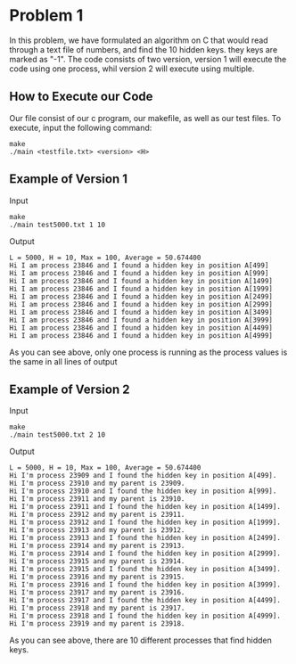 # Problem 1

In this problem, we have formulated an algorithm on C that would read through a text file of numbers, and find the 10 hidden keys. they keys are marked as "-1". The code consists of two version, version 1 will execute the code using one process, whil version 2 will execute using multiple. 

## How to Execute our Code

Our file consist of our c program, our makefile, as well as our test files. To execute, input the following command:

```
make
./main <testfile.txt> <version> <H>
```

## Example of Version 1

Input
```
make
./main test5000.txt 1 10
```
Output
```
L = 5000, H = 10, Max = 100, Average = 50.674400
Hi I am process 23846 and I found a hidden key in position A[499]
Hi I am process 23846 and I found a hidden key in position A[999]
Hi I am process 23846 and I found a hidden key in position A[1499]
Hi I am process 23846 and I found a hidden key in position A[1999]
Hi I am process 23846 and I found a hidden key in position A[2499]
Hi I am process 23846 and I found a hidden key in position A[2999]
Hi I am process 23846 and I found a hidden key in position A[3499]
Hi I am process 23846 and I found a hidden key in position A[3999]
Hi I am process 23846 and I found a hidden key in position A[4499]
Hi I am process 23846 and I found a hidden key in position A[4999]
```
As you can see above, only one process is running as the process values is the same in all lines of output

## Example of Version 2

Input
```
make
./main test5000.txt 2 10
```
Output 
```
L = 5000, H = 10, Max = 100, Average = 50.674400
Hi I'm process 23909 and I found the hidden key in position A[499].
Hi I'm process 23910 and my parent is 23909.
Hi I'm process 23910 and I found the hidden key in position A[999].
Hi I'm process 23911 and my parent is 23910.
Hi I'm process 23911 and I found the hidden key in position A[1499].
Hi I'm process 23912 and my parent is 23911.
Hi I'm process 23912 and I found the hidden key in position A[1999].
Hi I'm process 23913 and my parent is 23912.
Hi I'm process 23913 and I found the hidden key in position A[2499].
Hi I'm process 23914 and my parent is 23913.
Hi I'm process 23914 and I found the hidden key in position A[2999].
Hi I'm process 23915 and my parent is 23914.
Hi I'm process 23915 and I found the hidden key in position A[3499].
Hi I'm process 23916 and my parent is 23915.
Hi I'm process 23916 and I found the hidden key in position A[3999].
Hi I'm process 23917 and my parent is 23916.
Hi I'm process 23917 and I found the hidden key in position A[4499].
Hi I'm process 23918 and my parent is 23917.
Hi I'm process 23918 and I found the hidden key in position A[4999].
Hi I'm process 23919 and my parent is 23918.
```
As you can see above, there are 10 different processes that find hidden keys.
